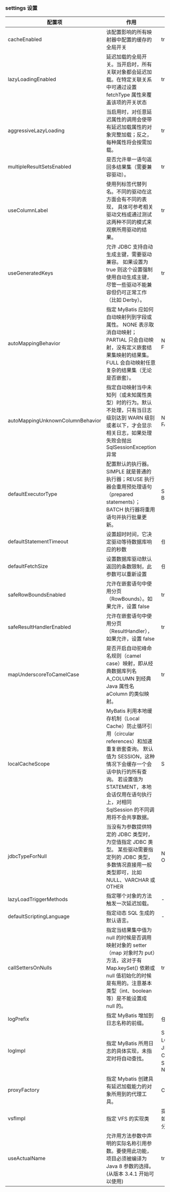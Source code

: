 

### settings 设置

| 配置项 | 作用 | 配置选项说明 | 默认值 |
|---|---|---|---|
| cacheEnabled | 该配置影响的所有映射器中配置的缓存的全局开关 | true/false | true |
| lazyLoadingEnabled | 延迟加载的全局开关。当开启时，所有关联对象都会延迟加载。在特定关联关系中可通过设置 fetchType 属性来覆盖该项的开关状态 | true/false | false |
| aggressiveLazyLoading | 当启用时，对任意延迟属性的调用会使带有延迟加载属性的对象完整加载；反之，每种属性将会按需加载。 | true/false |版本 3.4.1(不包含)之前 true，之后 false |
| multipleResultSetsEnabled | 是否允许单一语句返回多结果集（需要兼容驱动）。 | true/false | true |
| useColumnLabel | 使用列标签代替列名。不同的驱动在这方面会有不同的表现， 具体可参考相关驱动文档或通过测试这两种不同的模式来观察所用驱动的结果。 | true/false | true |
| useGeneratedKeys | 允许 JDBC 支持自动生成主键，需要驱动兼容。 如果设置为 true 则这个设置强制使用自动生成主键，尽管一些驱动不能兼容但仍可正常工作（比如 Derby）。 | true/false | false |
| autoMappingBehavior | 指定 MyBatis 应如何自动映射列到字段或属性。 NONE 表示取消自动映射；PARTIAL 只会自动映射，没有定义嵌套结果集映射的结果集。 FULL 会自动映射任意复杂的结果集（无论是否嵌套）。 | NONE、 PARTIAL、 FULL | PARTIAL |
| autoMappingUnknownColumnBehavior | 指定自动映射当中未知列（或未知属性类型）时的行为。默认不处理，只有当日志级别达到 WARN 级别或者以下，才会显示相关日志，如果处理失败会抛出 SqlSessionException 异常 | NONE、 WARNING、 FAILING | NONE |
| defaultExecutorType | 配置默认的执行器。SIMPLE 就是普通的执行器；REUSE 执行器会重用预处理语句（prepared statements）； BATCH 执行器将重用语句并执行批量更新。 | SIMPLE、 REUSE、 BATCH | SIMPLE |
| defaultStatementTimeout | 设置超时时间，它决定驱动等待数据库响应的秒数 | 任何正整数 | Not Set (null) |
| defaultFetchSize | 设置数据库驱动默认返回的条数限制，此参数可以重新设置 | 任何正整数 | Not Set (null) |
| safeRowBoundsEnabled | 允许在嵌套语句中使用分页（RowBounds）。如果允许，设置 false | true/false | false |
| safeResultHandlerEnabled | 允许在嵌套语句中使用分页（ResultHandler），如果允许，设置 false | true/false | true |
| mapUnderscoreToCamelCase | 是否开启自动驼峰命名规则（camel case）映射，即从经典数据库列名 A_COLUMN 到经典 Java 属性名 aColumn 的类似映射。 | true/false | false |
| localCacheScope | MyBatis 利用本地缓存机制（Local Cache）防止循环引用（circular references）和加速重复嵌套查询。 默认值为 SESSION，这种情况下会缓存一个会话中执行的所有查询。 若设置值为 STATEMENT，本地会话仅用在语句执行上，对相同 SqlSession 的不同调用将不会共享数据。 | SESSION/STATEMENT | SESSION |
| jdbcTypeForNull | 当没有为参数提供特定的 JDBC 类型时，为空值指定 JDBC 类型。 某些驱动需要指定列的 JDBC 类型，多数情况直接用一般类型即可，比如 NULL、VARCHAR 或 OTHER | NULL、VARCHAR、OTHER | OTHER |
| lazyLoadTriggerMethods | 指定哪个对象的方法触发一次延迟加载。 | - | equals, clone, hashCode, toString |
| defaultScriptingLanguage | 指定动态 SQL 生成的默认语言。 | - | org.apache.ibatis.scripting.xmltags.XMLDynamicLanguageDriver |
| callSettersOnNulls | 指定当结果集中值为 null 的时候是否调用映射对象的 setter（map 对象时为 put）方法，这对于有 Map.keySet() 依赖或 null 值初始化的时候是有用的。注意基本类型（int、boolean等）是不能设置成 null 的。 | true/false | false |
| logPrefix | 指定 MyBatis 增加到日志名称的前缀。 | 任何字符串 | Not set |
| logImpl | 指定 MyBatis 所用日志的具体实现，未指定时将自动查找。 | SLF4J、 LOG4J、 LOG4J2、 JDK_LOGGING、 COMMONS_LOGGING、 STDOUT_LOGGING、 NO_LOGGING  |  Not set|
| proxyFactory | 指定 Mybatis 创建具有延迟加载能力的对象所用到的代理工具。 | CGLIB、 JAVASSIST | AVASSIST (MyBatis 3.3 or above) |
| vsfImpl | 指定 VFS 的实现类 | 提供 VFS 类的全限定名，如果存在多个，可以使用分号分割 | Not set |
| useActualName | 允许用方法参数中声明的实际名称引用参数。要使用此功能，项目必须被编译为 Java 8 参数的选择。(从版本 3.4.1 开始可以使用) | true/false | true |